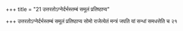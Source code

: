 +++
title = "21 उत्तरतोऽग्नेर्दर्भस्तम्बं समूलं प्रतिष्ठाप्य"

+++
उत्तरतोऽग्नेर्दर्भस्तम्बं समूलं प्रतिष्ठाप्य सोमो राजेत्येतं मन्त्रं जपति यां सन्धां समधत्तेति च २१